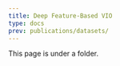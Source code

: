```yaml
---
title: Deep Feature-Based VIO
type: docs
prev: publications/datasets/
---
```


This page is under a folder.
